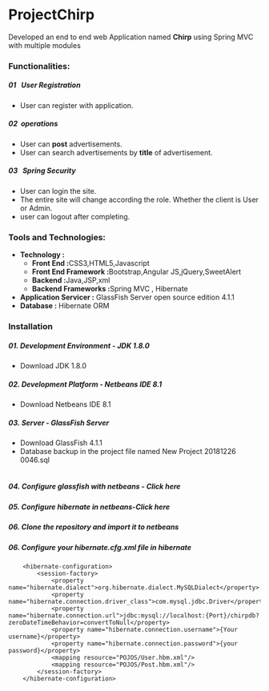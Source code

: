 # ProjectChirp
Developed an end to end  web Application named <b>Chirp</b> using Spring MVC with multiple modules
        <br>
        <h3>Functionalities:</h3>
        <h5>01 &nbsp; User Registration</h5>
        <ul>
            <li>User can register with application.</li>
        </ul>
        <h5>02 &nbsp;operations</h5>
        <ul>
            <li>User can <b>post</b> advertisements.</li>
            <li>User can search advertisements by <b>title</b> of advertisement.</li>
        </ul>
        <h5>03 &nbsp; Spring Security</h5>
        <ul>
            <li>User can login the site.</li>
            <li>The entire site will change according the role. Whether the client is User or Admin.</li>
            <li>user can logout after completing.</li>
        </ul>
        <h3>Tools and Technologies:</h3>
        <ul>
            <li><b>Technology :</b>
                <ul>
                    <li><b>Front End :</b>CSS3,HTML5,Javascript</li>
                    <li><b>Front End Framework :</b>Bootstrap,Angular JS,jQuery,SweetAlert</li>
                </ul>
                <ul>
                    <li><b>Backend :</b>Java,JSP,xml</li>
                    <li><b>Backend Frameworks :</b>Spring MVC , Hibernate </li>
                </ul>
            </li>
            <li><b>Application Servicer :</b> GlassFish Server open source edition 4.1.1</li>
            <li><b>Database :</b> Hibernate ORM </li>
        </ul>
        <h3>Installation</h3>
        <h5>01.&nbsp;Development Environment - JDK 1.8.0</h5>
        <ul>
            <li><a href="https://www.oracle.com/technetwork/java/javase/downloads/jdk8-downloads-2133151.html" style="text-decoration: none;">Download JDK 1.8.0</a></li>
        </ul>
        <h5>02.&nbsp;Development Platform - Netbeans IDE 8.1</h5>
        <ul>
            <li><a href="https://netbeans.org/downloads/" style="text-decoration: none;">Download Netbeans IDE 8.1 </a></li>
        </ul>
        <h5>03.&nbsp;Server - GlassFish Server</h5>
        <ul>
            <li><a href="https://netbeans.org/downloads/" style="text-decoration: none;">Download GlassFish 4.1.1</a></li>
            <li>Database backup in the project file named New Project 20181226 0046.sql</li>        
        </ul>
        <h5>04.&nbsp;Configure glassfish with netbeans - <a href="https://docs.oracle.com/cd/E19798-01/821-1770/gioew/index.html" style="text-decoration: none;">Click here</a></h5>
        <h5>05.&nbsp;Configure hibernate in netbeans-<a style="text-decoration: none;" href="https://netbeans.org/kb/docs/web/hibernate-webapp.html">Click here</a></h5>
        <h5>06.&nbsp;Clone the repository and import it to netbeans</h5>
        <h5>06.&nbsp;Configure your <b>hibernate.cfg.xml</b> file in hibernate</h5>
        
        <hibernate-configuration>
            <session-factory>
                <property name="hibernate.dialect">org.hibernate.dialect.MySQLDialect</property>
                <property name="hibernate.connection.driver_class">com.mysql.jdbc.Driver</property>
                <property name="hibernate.connection.url">jdbc:mysql://localhost:{Port}/chirpdb?zeroDateTimeBehavior=convertToNull</property>
                <property name="hibernate.connection.username">{Your username}</property>
                <property name="hibernate.connection.password">{your password}</property>
                <mapping resource="POJOS/User.hbm.xml"/>
                <mapping resource="POJOS/Post.hbm.xml"/>
            </session-factory>
        </hibernate-configuration>
